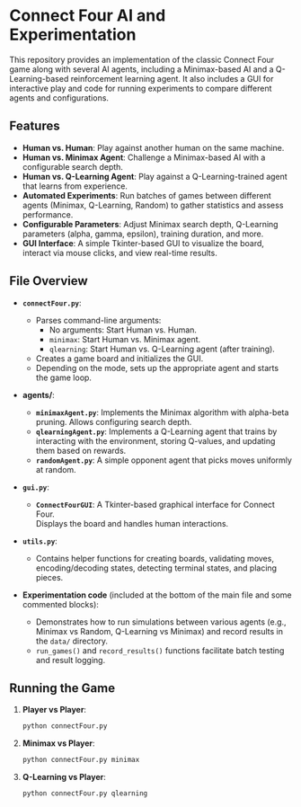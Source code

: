 # Connect Four AI and Experimentation

This repository provides an implementation of the classic Connect Four game along with several AI agents, including a Minimax-based AI and a Q-Learning-based reinforcement learning agent. It also includes a GUI for interactive play and code for running experiments to compare different agents and configurations.

## Features

- **Human vs. Human**: Play against another human on the same machine.
- **Human vs. Minimax Agent**: Challenge a Minimax-based AI with a configurable search depth.
- **Human vs. Q-Learning Agent**: Play against a Q-Learning-trained agent that learns from experience.
- **Automated Experiments**: Run batches of games between different agents (Minimax, Q-Learning, Random) to gather statistics and assess performance.
- **Configurable Parameters**: Adjust Minimax search depth, Q-Learning parameters (alpha, gamma, epsilon), training duration, and more.
- **GUI Interface**: A simple Tkinter-based GUI to visualize the board, interact via mouse clicks, and view real-time results.

## File Overview

- **`connectFour.py`**:
  - Parses command-line arguments:
    - No arguments: Start Human vs. Human.
    - `minimax`: Start Human vs. Minimax agent.
    - `qlearning`: Start Human vs. Q-Learning agent (after training).
  - Creates a game board and initializes the GUI.
  - Depending on the mode, sets up the appropriate agent and starts the game loop.

- **agents/**:
  - **`minimaxAgent.py`**: Implements the Minimax algorithm with alpha-beta pruning. Allows configuring search depth.
  - **`qlearningAgent.py`**: Implements a Q-Learning agent that trains by interacting with the environment, storing Q-values, and updating them based on rewards.
  - **`randomAgent.py`**: A simple opponent agent that picks moves uniformly at random.

- **`gui.py`**:
  - **`ConnectFourGUI`**: A Tkinter-based graphical interface for Connect Four.  
    Displays the board and handles human interactions.

- **`utils.py`**:
  - Contains helper functions for creating boards, validating moves, encoding/decoding states, detecting terminal states, and placing pieces.

- **Experimentation code** (included at the bottom of the main file and some commented blocks):
  - Demonstrates how to run simulations between various agents (e.g., Minimax vs Random, Q-Learning vs Minimax) and record results in the `data/` directory.
  - `run_games()` and `record_results()` functions facilitate batch testing and result logging.


## Running the Game

1. **Player vs Player**:
   ```bash
   python connectFour.py
3. **Minimax vs Player**:
   ```bash
   python connectFour.py minimax
5. **Q-Learning vs Player**:
   ```bash
   python connectFour.py qlearning
